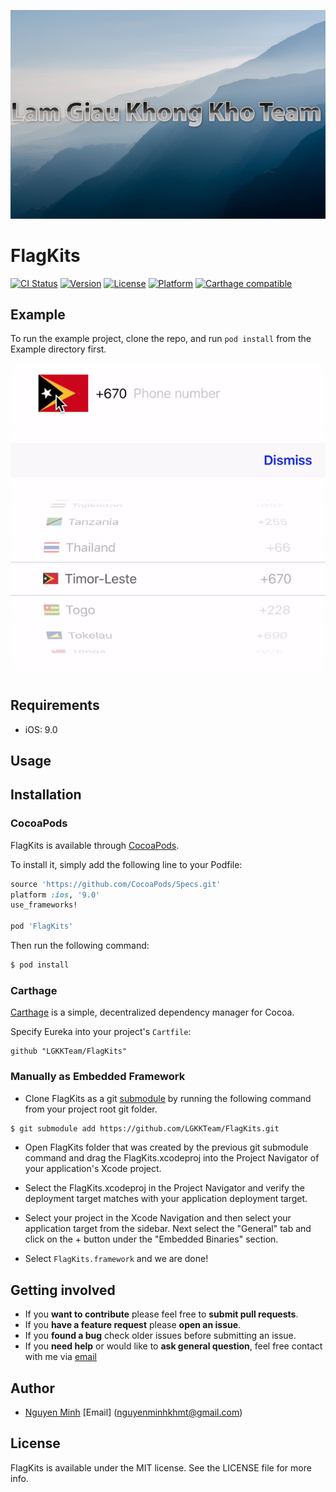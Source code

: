 ![LAM GIAU KHONG KHO TEAM](18869770_938686326274135_911366451_o.jpg)

# FlagKits

[![CI Status](https://travis-ci.org/LGKKTeam/FlagKits.svg?branch=master)](https://travis-ci.org/LGKKTeam/FlagKits)
[![Version](https://img.shields.io/cocoapods/v/FlagKits.svg?style=flat)](http://cocoapods.org/pods/FlagKits)
[![License](https://img.shields.io/cocoapods/l/FlagKits.svg?style=flat)](http://cocoapods.org/pods/FlagKits)
[![Platform](https://img.shields.io/cocoapods/p/FlagKits.svg?style=flat)](http://cocoapods.org/pods/FlagKits)
[![Carthage compatible](https://img.shields.io/badge/Carthage-compatible-4BC51D.svg?style=flat)](https://github.com/Carthage/Carthage)

## Example

To run the example project, clone the repo, and run `pod install` from the Example directory first.

![](sample.gif)

## Requirements

* iOS: 9.0

## Usage



## Installation

### CocoaPods

FlagKits is available through [CocoaPods](http://cocoapods.org). 

To install it, simply add the following line to your Podfile:

```ruby
source 'https://github.com/CocoaPods/Specs.git'
platform :ios, '9.0'
use_frameworks!

pod 'FlagKits'
```

Then run the following command:

```bash
$ pod install
```

### Carthage
[Carthage](https://github.com/Carthage/Carthage) is a simple, decentralized dependency manager for Cocoa.

Specify Eureka into your project's `Cartfile`:


```ogdl
github "LGKKTeam/FlagKits"
```

### Manually as Embedded Framework

* Clone FlagKits as a git [submodule](http://git-scm.com/docs/git-submodule) by running the following command from your project root git folder.

```bash
$ git submodule add https://github.com/LGKKTeam/FlagKits.git
```

* Open FlagKits folder that was created by the previous git submodule command and drag the FlagKits.xcodeproj into the Project Navigator of your application's Xcode project.

* Select the FlagKits.xcodeproj in the Project Navigator and verify the deployment target matches with your application deployment target.

* Select your project in the Xcode Navigation and then select your application target from the sidebar. Next select the "General" tab and click on the + button under the "Embedded Binaries" section.

* Select `FlagKits.framework` and we are done!

## Getting involved

* If you **want to contribute** please feel free to **submit pull requests**.
* If you **have a feature request** please **open an issue**.
* If you **found a bug** check older issues before submitting an issue.
* If you **need help** or would like to **ask general question**, feel free contact with me via [email](nguyenminhkhmt@gmail.com)

## Author

* [Nguyen Minh](https://github.com/nguyenminhkhmt) [Email] (nguyenminhkhmt@gmail.com)

## License

FlagKits is available under the MIT license. See the LICENSE file for more info.
